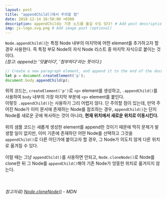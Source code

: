 ```yaml
---
layout: post
title: "appendChild()에서 주의할 점"
date: 2018-12-14 16:50:00 +0300
description: appendChild는 기존 노드를 옮길 수도 있다! # Add post description (optional)
img: js-logo.svg.png # Add image post (optional)
---
```


`Node.appendChild()`는 특정 Node 내부의 마지막에 어떤 element를 추가하고자 할 경우 사용한다. 즉 특정 부모 Node의 자식 Node 리스트 중 마지막 자식으로 붙이는 것이다.  
*(참고: append는 '덧붙이다', '첨부하다'라는 뜻이다.)*

```javascript
// Create a new paragraph element, and append it to the end of the document body
let p = document.createElement('p');
document.body.appendChild(p);
```

위의 코드는, `createElement('p')`로 `<p>` element를 생성하고, `.appendChild()`를 사용하여 `body` 내부의 가장 마지막 부분에 `<p>` element를 붙인다.  <br>
이렇듯 `.appendChild()`는 사용하기 그리 어렵지 않다. 단 주의할 점이 있는데, 만약 주어진 Node가 이미 문서에 존재하는 Node를 참조하는 경우, `appendChild()`는 단지 Node를 새로운 곳에 복사하는 것이 아니라, **현재 위치에서 새로운 위치로 이동시킨다.**  
<br>
위의 샘플 코드는 새롭게 생성한 element를 append한 것이기 때문에 딱히 문제가 발생할 일이 없지만, 이미 기존에 존재하던 어떤 Node를 선택하고 그것을 `appendChild()`로 다른 어딘가에 붙이고자 할 경우, 그 Node가 의도치 않게 다른 위치로 옮겨질 수 있다.  
<br>
이럴 때는 그냥 `appendChild()`를 사용하면 안되고, `Node.cloneNode()`로 Node를 clone한 뒤 그 Node를 `appendChild()`해야 기존 Node가 엉뚱한 위치로 옮겨지지 않는다.
<br><br><br><br>
*참고자료) [Node.cloneNode()](https://developer.mozilla.org/en-US/docs/Web/API/Node/cloneNode) - MDN*